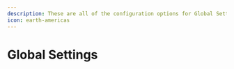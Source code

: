 ```yaml
---
description: These are all of the configuration options for Global Settings.
icon: earth-americas
---
```


# Global Settings
